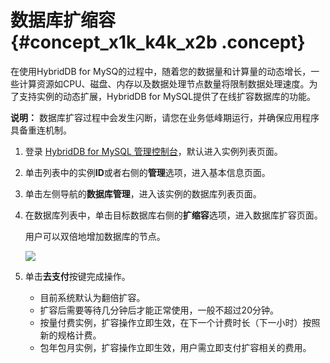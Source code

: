 # 数据库扩缩容 {#concept_x1k_k4k_x2b .concept}

在使用HybridDB for MySQ的过程中，随着您的数据量和计算量的动态增长，一些计算资源如CPU、磁盘、内存以及数据处理节点数量将限制数据处理速度。为了支持实例的动态扩展，HybridDB for MySQL提供了在线扩容数据库的功能。

**说明：** 数据库扩容过程中会发生闪断，请您在业务低峰期运行，并确保应用程序具备重连机制。

1.  登录 [HybridDB for MySQL 管理控制台](https://petadata.console.aliyun.com/)，默认进入实例列表页面。
2.  单击列表中的实例**ID**或者右侧的**管理**选项，进入基本信息页面。
3.  单击左侧导航的**数据库管理**，进入该实例的数据库列表页面。
4.  在数据库列表中，单击目标数据库右侧的**扩缩容**选项，进入数据库扩容页面。

    用户可以双倍地增加数据库的节点。

    ![](http://static-aliyun-doc.oss-cn-hangzhou.aliyuncs.com/assets/img/18503/154399837812247_zh-CN.png)

5.  单击**去支付**按键完成操作。
    -   目前系统默认为翻倍扩容。
    -   扩容后需要等待几分钟后才能正常使用，一般不超过20分钟。
    -   按量付费实例，扩容操作立即生效，在下一个计费时长（下一小时）按照新的规格计费。
    -   包年包月实例，扩容操作立即生效，用户需立即支付扩容相关的费用。

